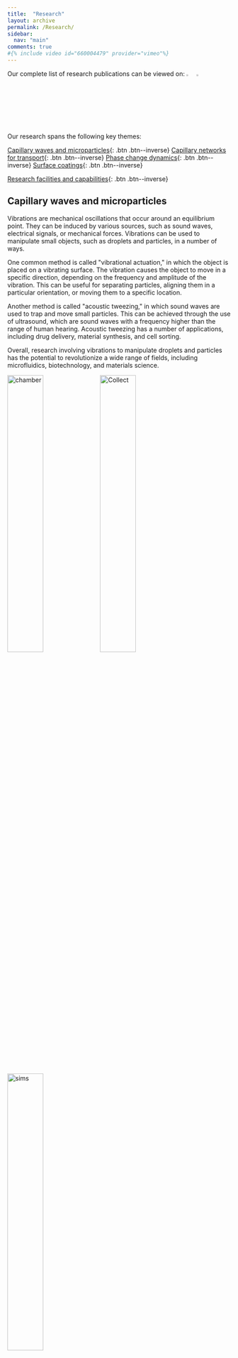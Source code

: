 ```yaml
---
title:  "Research"
layout: archive
permalink: /Research/
sidebar:
  nav: "main"
comments: true
#{% include video id="660004479" provider="vimeo"%} 
---
```

<a id="Top_of_page">
  
Our complete list of research publications can be viewed on: <a href="https://researchportal.northumbria.ac.uk/en/researchers/prashant-agrawal(77d1b36e-20c5-44a5-8f7e-97211143c73c).html"><img src="{{ site.url }}{{ site.baseurl }}/assets/profiles/nub.png" alt="PA" style="width: 3%; border: none; text-decoration: none"/></a>&nbsp;&nbsp;<a href="https://scholar.google.co.uk/citations?user=6qbion4AAAAJ&hl=en"><img src="{{ site.url }}{{ site.baseurl }}/assets/profiles/google.png" alt="PA" style="width: 3%; border: none; text-decoration: none"/></a>
 
Our research spans the following key themes:

[Capillary waves and microparticles](#CapillaryWaves){: .btn .btn--inverse}
[Capillary networks for transport](#CapillaryNetworks){: .btn .btn--inverse}
[Phase change dynamics](#PhaseChange){: .btn .btn--inverse}
[Surface coatings](#SurfaceCoatings){: .btn .btn--inverse}

[Research facilities and capabilities](#ResearchCap){: .btn .btn--inverse}
  
## Capillary waves and microparticles <a id="CapillaryWaves"> 

Vibrations are mechanical oscillations that occur around an equilibrium point. They can be induced by various sources, such as sound waves, electrical signals, or mechanical forces. Vibrations can be used to manipulate small objects, such as droplets and particles, in a number of ways.

One common method is called "vibrational actuation," in which the object is placed on a vibrating surface. The vibration causes the object to move in a specific direction, depending on the frequency and amplitude of the vibration. This can be useful for separating particles, aligning them in a particular orientation, or moving them to a specific location.

Another method is called "acoustic tweezing," in which sound waves are used to trap and move small particles. This can be achieved through the use of ultrasound, which are sound waves with a frequency higher than the range of human hearing. Acoustic tweezing has a number of applications, including drug delivery, material synthesis, and cell sorting.

Overall, research involving vibrations to manipulate droplets and particles has the potential to revolutionize a wide range of fields, including microfluidics, biotechnology, and materials science.
  
  <img src="{{ site.url }}{{ site.baseurl }}/assets/researchims/hori_wave.gif" alt="chamber" width="40%">&nbsp;
  <img src="{{ site.url }}{{ site.baseurl }}/assets/researchims/glass_part_collect_matlab.gif" alt="Collect" width="40%">
  
  <img src="{{ site.url }}{{ site.baseurl }}/assets/researchims/LFVparticle.png" alt="sims" width="40%">
   
<b>Research Funding:</b> <a href="https://northernaccelerator.org/">Northern Accelerator</a>, <a href="https://www.ukri.org/councils/epsrc/">EPSRC</a>
  
  
#### Key publications
<font size="2">
<ul type="square">
  <li><u>P. Agrawal</u>, S. S. Bhanushali, P. S. Gandhi and A. Neild, <i>Capillary wave sieve: continuous particle separation using millimeter-scale capillary waves</i>, <a href="https://journals.aps.org/prapplied/abstract/10.1103/PhysRevApplied.18.054070">Physical Review Applied, 18, 054070, 2022</a></li>
  <li><u>P. Agrawal</u>, P. S. Gandhi and A. Neild, <i>Continuous focusing of microparticles in an open channel undergoing low frequency vibrations</i>, <a href="https://journals.aps.org/prapplied/abstract/10.1103/PhysRevApplied.10.024036">Physical Review Applied, 10, 024036, 2018</a></li>
  <li><u>P. Agrawal</u>, P. S. Gandhi and A. Neild, <i>Particle manipulation affected by streaming flows in vertically actuated open rectangular chambers</i>, <a href="https://aip.scitation.org/doi/10.1063/1.4942240">Physics of Fluids, 28(3), 032001, 2016</a></li>
</ul>
</font>

[Navigate to top](#Top_of_page){: .btn .btn--inverse .btn--small}

## Capillary networks for transport <a id="CapillaryNetworks"> 
  
Bio-inspired design is the process of using natural systems as a source of inspiration for the development of new technologies. We believe that nature has evolved solutions to many of the problems that we encounter in engineering, and by studying these solutions we can learn how to create more efficient and effective technologies.

Our research focuses on using bio-inspired designs to improve the performance of fluid flow and heat transfer systems. These systems are critical for a wide range of applications, including energy production, transportation, and environmental protection. By improving their efficiency, we can help to reduce the environmental impact of these technologies and make them more cost-effective.
  
  <img src="{{ site.url }}{{ site.baseurl }}/assets/researchims/LMM.png" alt="Leaf" width="40%">
  
  <img src="{{ site.url }}{{ site.baseurl }}/assets/researchims/BPA1.png" alt="BPA" width="40%">
  
<b>Research Funding:</b> The Royal Society, EPSRC DSM Network+
  
#### Key publications
<font size="2">
<ul type="square">
  <li><u>P. Agrawal</u>, H. Kumar and P. Kumar, <i>Rapid and even spreading of complex fluids over a large area in porous subsrates</i>, <a href="https://aip.scitation.org/doi/abs/10.1063/5.0019939?journalCode=apl">Applied Physics Letters, 117, 073703, 2020</a> (Selected by the journal as a <b><i>Featured Article</i></b>: Sandwich device ensures rapid and even spreading of biofluids for analysis, <a href="https://aip.scitation.org/doi/10.1063/10.0001880">AIP Scilight, 2020</a>)</li>
  <li><u>P. Agrawal</u>, P. S. Gandhi, M. Majumder, and P. Kumar, <i>Insight into the design and fabrication of a leaf mimicking micropump</i>, <a href="https://journals.aps.org/prapplied/abstract/10.1103/PhysRevApplied.12.031002">Physical Review Applied, 12, 031002, 2019</a> (Selected by the American Physical Society for a '<b><i>Featured in Physics</i></b>' focus article: Leaf-like veins are key to efficient pump, <a href="https://physics.aps.org/articles/v12/102">Physics, 12, 102, 2019</a>) </li> 
  <li><u>P. Agrawal</u>, L. Barnet and D. Attinger, <i>Bloodstains on woven fabric: simulations and experiments for quantification of the uncertainty on impact and directional angles</i>, <a href="https://www.sciencedirect.com/science/article/pii/S0379073817302645">Forensic Science International, 278, 240-252, 2017</a></li>
</ul>
</font>
 
[Navigate to top](#Top_of_page){: .btn .btn--inverse .btn--small}

## Phase change dynamics <a id="PhaseChange"> 
  
  <img src="{{ site.url }}{{ site.baseurl }}/assets/researchims/LFdroplevitating.gif" alt="LFdroplevit" width="40%">
  <img src="{{ site.url }}{{ site.baseurl }}/assets/researchims/LFdroptranslation.gif" alt="LFdroptrans" width="40%">
  
  <!-- <img src="{{ site.url }}{{ site.baseurl }}/assets/researchims/levitation4.png" alt="LFengine" width="40%"> -->
  
  <img src="{{ site.url }}{{ site.baseurl }}/assets/researchims/LFdroprotation.gif" alt="LFdroprotat" width="40%">
  <img src="{{ site.url }}{{ site.baseurl }}/assets/researchims/LFplaterotation.gif" alt="LFdropplate" width="40%">
  
#### Key publications
<font size="2">
<ul type="square">  
  <li><u>P. Agrawal</u> and G. McHale, <i>Leidenfrost Effect and Surface Wettability</i>, <a href="https://link.springer.com/chapter/10.1007/978-3-030-82992-6_7">The Surface Wettability Effect on Phase Change, Springer, 189-233, 2021</a></li>
  <li><u>P. Agrawal</u>, G. G. Wells, R. Ledesma-Aguilar, G. McHale and K. Sefiane, <i>Beyond Leidenfrost levitation: A thin-film boiling engine for controlled power generation</i>, <a href="https://www.sciencedirect.com/science/article/pii/S0306261921001045">Applied Energy, 287, 116556, 2021</a> </li>
  <li><u>P. Agrawal</u>, G. G. Wells, R. Ledesma-Aguilar, G. McHale, A. Buchoux, A. Stokes and K. Sefiane, <i>Leidenfrost heat engine: Sustained rotation of levitating rotors on turbine-inspired substrates</i>, <a href="https://www.sciencedirect.com/science/article/pii/S0306261919303320">Applied Energy, 240, 399-408, 2019</a> </li>
  <li>L. E. Dodd, <u>P. Agrawal</u>, M. T. Parnell, N. R. Geraldi, B. B. Xu, G. G. Wells, S. Stuart-Cole, M. I. Newton, G. McHale, D. Wood <i>Low-friction self-centering droplet propulsion and transport using a Leidenfrost herringbone-ratchet structure</i>, <a href="https://journals.aps.org/prapplied/abstract/10.1103/PhysRevApplied.11.034063">Physical Review Applied, 11 (3), 034063, 2019</a> </li>
</ul>
</font>
  
[Navigate to top](#Top_of_page){: .btn .btn--inverse .btn--small}
  
  
## Surface coatings <a id="SurfaceCoatings"> 
<font size="2">
<ul type="square">  
  <li> M.H. Biroun, L. Haworth, <u>P. Agrawal</u>, B. Orme, G. McHale, H. Torun, M. Rahmati, and Y. Fu, <i>Surface Acoustic Waves to Control Droplet Impact onto Superhydrophobic and Slippery Liquid-Infused Porous Surfaces</i>, <a href="https://pubs.acs.org/doi/full/10.1021/acsami.1c09217">ACS Applied Material Interfaces, 13, 38, 46076–46087, 2021</a></li>
</ul>
</font>




[Navigate to top](#Top_of_page){: .btn .btn--inverse .btn--small}

## Research facilities and capabilities <a id="ResearchCap"> 

<ul type="square">  
  <li>High-speed imaging</li>
  <li>Thermal imaging</li>
  <li>Environmental control systems</li>
  <li>Soft lithography</li>
  <li>Rheology</li>
  <li>Surface coatings</li>
  <li>Surface characterisation</li>
  <li>Finite element simulations <img src="{{ site.url }}{{ site.baseurl }}/assets/researchims/peristaltic_3D.gif" alt="chamber" width="40%">&nbsp;</li> 
</ul>

[Navigate to top](#Top_of_page){: .btn .btn--inverse .btn--small}
